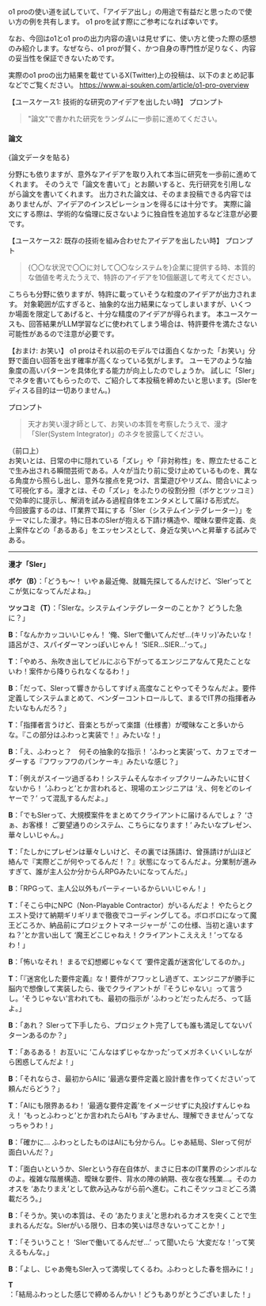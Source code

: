 o1 proの使い道を試していて、「アイデア出し」の用途で有益だと思ったので使い方の例を共有します。
o1 proを試す際にご参考になれば幸いです。

なお、今回はo1とo1 proの出力内容の違いは見せずに、使い方と使った際の感想のみ紹介します。なぜなら、o1 proが賢く、かつ自身の専門性が足りなく、内容の妥当性を保証できないためです。

実際のo1 proの出力結果を載せているX(Twitter)上の投稿は、以下のまとめ記事などでご覧ください。
https://www.ai-souken.com/article/o1-pro-overview

【ユースケース1: 技術的な研究のアイデアを出したい時】
プロンプト
> "論文"で書かれた研究をランダムに一歩前に進めてください。
#### 論文
{論文データを貼る}

分野にも依りますが、意外なアイデアを取り入れて本当に研究を一歩前に進めてくれます。
そのうえで「論文を書いて」とお願いすると、先行研究を引用しながら論文を書いてくれます。
出力された論文は、そのまま投稿できる内容ではありませんが、アイデアのインスピレーションを得るには十分です。
実際に論文にする際は、学術的な倫理に反さないように独自性を追加するなど注意が必要です。

【ユースケース2: 既存の技術を組み合わせたアイデアを出したい時】
プロンプト
> {〇〇な状況で〇〇に対して〇〇なシステムを}企業に提供する時、本質的な価値を考えたうえで、特許のアイデアを10個厳選して考えてください。

こちらも分野に依りますが、特許に載っていそうな粒度のアイデアが出力されます。
対象範囲が広すぎると、抽象的な出力結果になってしまいますが、いくつか場面を限定してあげると、十分な精度のアイデアが得られます。
本ユースケースも、回答結果がLLM学習などに使われてしまう場合は、特許要件を満たさない可能性があるので注意が必要です。

【おまけ: お笑い】
o1 proはそれ以前のモデルでは面白くなかった「お笑い」分野で面白い回答を出す確率が高くなっている気がします。
ユーモアのような抽象度の高いパターンを具体化する能力が向上したのでしょうか。
試しに「SIer」でネタを書いてもらったので、ご紹介して本投稿を締めたいと思います。(SIerをディスる目的は一切ありません。)

プロンプト
> 天才お笑い漫才師として、お笑いの本質を考察したうえで、漫才「SIer(System Integrator)」のネタを披露してください。

（前口上）  
お笑いとは、日常の中に隠れている「ズレ」や「非対称性」を、際立たせることで生み出される瞬間芸術である。人々が当たり前に受け止めているものを、異なる角度から照らし出し、意外な接点を見つけ、言葉遊びやリズム、間合いによって可視化する。漫才とは、その「ズレ」をふたりの役割分担（ボケとツッコミ）で効率的に提示し、解消を試みる過程自体をエンタメとして届ける形式だ。  
今回披露するのは、IT業界で耳にする「SIer（システムインテグレーター）」をテーマにした漫才。特に日本のSIerが抱える下請け構造や、曖昧な要件定義、炎上案件などの「あるある」をエッセンスとして、身近な笑いへと昇華する試みである。

--------------------------------------------

**漫才「SIer」**

**ボケ（B）**：「どうも～！ いやぁ最近俺、就職先探してるんだけど、‘SIer’ってとこが気になってんだよね。」

**ツッコミ（T）**：「SIerな。システムインテグレーターのことか？ どうした急に？」

**B**：「なんかカッコいいじゃん！ ‘俺、SIerで働いてんだぜ…(キリッ)’みたいな！ 語呂がさ、スパイダーマンっぽいじゃん！ ‘SIER…SIER…’って。」

**T**：「やめろ、糸吹き出してビルにぶら下がってるエンジニアなんて見たことないわ！案件から降りられなくなるわ！」

**B**：「だって、SIerって響きからしてすげぇ高度なことやってそうなんだよ。要件定義してシステムまとめて、ベンダーコントロールして、まるでIT界の指揮者みたいなもんだろ？」

**T**：「指揮者言うけど、音楽とちがって楽譜（仕様書）が曖昧なこと多いからな。『この部分はふわっと実装で！』みたいな！」

**B**：「え、ふわっと？　何その抽象的な指示！ ‘ふわっと実装’って、カフェでオーダーする『フワッフワのパンケーキ』みたいな感じ？」

**T**：「例えがスイーツ過ぎるわ！システムそんなホイップクリームみたいに甘くないから！ ‘ふわっと’とか言われると、現場のエンジニアは ‘え、何をどのレイヤーで？’ って混乱するんだよ。」

**B**：「でもSIerって、大規模案件をまとめてクライアントに届けるんでしょ？ ‘さぁ、お客様！ ご要望通りのシステム、こちらになります！’ みたいなプレゼン、華々しいじゃん。」

**T**：「たしかにプレゼンは華々しいけど、その裏では孫請け、曾孫請けが山ほど絡んで『実際どこが何やってるんだ！？』状態になってるんだよ。分業制が進みすぎて、誰が主人公か分からんRPGみたいになってんだ。」

**B**：「RPGって、主人公以外もパーティーいるからいいじゃん！」

**T**：「そこら中にNPC（Non-Playable Contractor）がいるんだよ！ やたらとクエスト受けて納期ギリギリまで徹夜でコーディングしてる。ボロボロになって魔王どころか、納品前にプロジェクトマネージャーが ‘この仕様、当初と違いますね？’とか言い出して ‘魔王どこじゃねえ！クライアントこえええ！’ってなるわ！」

**B**：「怖いなそれ！ まるで幻想郷じゃなくて ‘要件定義が迷宮化’してるのか。」

**T**：「『迷宮化した要件定義』な！要件がフワッとし過ぎて、エンジニアが勝手に脳内で想像して実装したら、後でクライアントが『そうじゃない』って言うし。‘そうじゃない’言われても、最初の指示が ‘ふわっと’だったんだろ、って話よ。」

**B**：「あれ？ SIerって下手したら、プロジェクト完了しても誰も満足してないパターンあるのか？」

**T**：「あるある！ お互いに ‘こんなはずじゃなかった’ってメガネくいくいしながら困惑してんだよ！」

**B**：「それならさ、最初からAIに ‘最適な要件定義と設計書を作ってください’って頼んだらどう？」

**T**：「AIにも限界あるわ！ ‘最適な要件定義’をイメージせずに丸投げすんじゃねえ！ ‘もっとふわっと’とか言われたらAIも ‘すみません、理解できません’ってなっちゃうわ！」

**B**：「確かに… ふわっとしたものはAIにも分からん。じゃあ結局、SIerって何が面白いんだ？」

**T**：「面白いというか、SIerという存在自体が、まさに日本のIT業界のシンボルなのよ。複雑な階層構造、曖昧な要件、背水の陣の納期、夜な夜な残業…。そのカオスを ‘あたりまえ’として飲み込みながら前へ進む。これこそツッコミどころ満載だろう。」

**B**：「そうか。笑いの本質は、その ‘あたりまえ’と思われるカオスを突くことで生まれるんだな。SIerがいる限り、日本の笑いは尽きないってことか！」

**T**：「そういうこと！ ‘SIerで働いてるんだぜ…’ って聞いたら ‘大変だな！’って笑えるもんな。」

**B**：「よし、じゃあ俺もSIer入って満喫してくるわ。ふわっとした春を掴みに！」

**T**：「結局ふわっとした感じで締めるんかい！どうもありがとうございました！」
